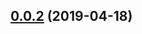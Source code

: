 ## [0.0.2](https://github.com/axe312ger/mdx-live-editor/compare/@mdx-live/editor@0.0.2...@mdx-live/editor@0.0.2) (2019-04-18)



